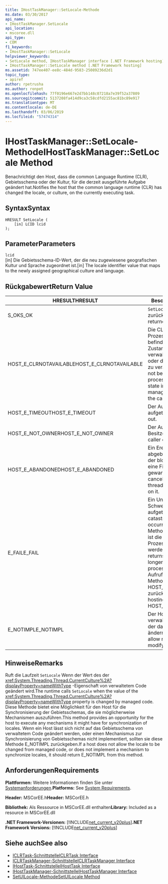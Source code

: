 ```yaml
---
title: IHostTaskManager::SetLocale-Methode
ms.date: 03/30/2017
api_name:
- IHostTaskManager.SetLocale
api_location:
- mscoree.dll
api_type:
- COM
f1_keywords:
- IHostTaskManager::SetLocale
helpviewer_keywords:
- SetLocale method, IHostTaskManager interface [.NET Framework hosting]
- IHostTaskManager::SetLocale method [.NET Framework hosting]
ms.assetid: 747ee407-ee8c-484d-9583-25089236d2d1
topic_type:
- apiref
author: rpetrusha
ms.author: ronpet
ms.openlocfilehash: 77f0196e667e2d7bb148c07218a7e39f52a37809
ms.sourcegitcommit: 5137208fa414d9ca3c58cdfd2155ac81bc89e917
ms.translationtype: MT
ms.contentlocale: de-DE
ms.lasthandoff: 03/06/2019
ms.locfileid: "57474314"
---
```

# <a name="ihosttaskmanagersetlocale-method"></a><span data-ttu-id="7a518-102">IHostTaskManager::SetLocale-Methode</span><span class="sxs-lookup"><span data-stu-id="7a518-102">IHostTaskManager::SetLocale Method</span></span>
<span data-ttu-id="7a518-103">Benachrichtigt den Host, dass die common Language Runtime (CLR), Gebietsschema oder der Kultur, für die derzeit ausgeführte Aufgabe geändert hat.</span><span class="sxs-lookup"><span data-stu-id="7a518-103">Notifies the host that the common language runtime (CLR) has changed the locale, or culture, on the currently executing task.</span></span>  
  
## <a name="syntax"></a><span data-ttu-id="7a518-104">Syntax</span><span class="sxs-lookup"><span data-stu-id="7a518-104">Syntax</span></span>  
  
```  
HRESULT SetLocale (  
    [in] LCID lcid  
);  
```  
  
## <a name="parameters"></a><span data-ttu-id="7a518-105">Parameter</span><span class="sxs-lookup"><span data-stu-id="7a518-105">Parameters</span></span>  
 `lcid`  
 <span data-ttu-id="7a518-106">[in] Die Gebietsschema-ID-Wert, der die neu zugewiesene geografischen Kultur und Sprache zugeordnet ist.</span><span class="sxs-lookup"><span data-stu-id="7a518-106">[in] The locale identifier value that maps to the newly assigned geographical culture and language.</span></span>  
  
## <a name="return-value"></a><span data-ttu-id="7a518-107">Rückgabewert</span><span class="sxs-lookup"><span data-stu-id="7a518-107">Return Value</span></span>  
  
|<span data-ttu-id="7a518-108">HRESULT</span><span class="sxs-lookup"><span data-stu-id="7a518-108">HRESULT</span></span>|<span data-ttu-id="7a518-109">Beschreibung</span><span class="sxs-lookup"><span data-stu-id="7a518-109">Description</span></span>|  
|-------------|-----------------|  
|<span data-ttu-id="7a518-110">S_OK</span><span class="sxs-lookup"><span data-stu-id="7a518-110">S_OK</span></span>|<span data-ttu-id="7a518-111">`SetLocale` wurde erfolgreich zurückgegeben.</span><span class="sxs-lookup"><span data-stu-id="7a518-111">`SetLocale` returned successfully.</span></span>|  
|<span data-ttu-id="7a518-112">HOST_E_CLRNOTAVAILABLE</span><span class="sxs-lookup"><span data-stu-id="7a518-112">HOST_E_CLRNOTAVAILABLE</span></span>|<span data-ttu-id="7a518-113">Die CLR wurde nicht in einen Prozess geladen und befindet sich in einem Zustand, in dem nicht verwalteten Code ausführen oder den Aufruf erfolgreich zu verarbeiten.</span><span class="sxs-lookup"><span data-stu-id="7a518-113">The CLR has not been loaded into a process, or the CLR is in a state in which it cannot run managed code or process the call successfully.</span></span>|  
|<span data-ttu-id="7a518-114">HOST_E_TIMEOUT</span><span class="sxs-lookup"><span data-stu-id="7a518-114">HOST_E_TIMEOUT</span></span>|<span data-ttu-id="7a518-115">Der Aufruf ist ein Timeout aufgetreten.</span><span class="sxs-lookup"><span data-stu-id="7a518-115">The call timed out.</span></span>|  
|<span data-ttu-id="7a518-116">HOST_E_NOT_OWNER</span><span class="sxs-lookup"><span data-stu-id="7a518-116">HOST_E_NOT_OWNER</span></span>|<span data-ttu-id="7a518-117">Der Aufrufer ist nicht Besitzer der Sperre.</span><span class="sxs-lookup"><span data-stu-id="7a518-117">The caller does not own the lock.</span></span>|  
|<span data-ttu-id="7a518-118">HOST_E_ABANDONED</span><span class="sxs-lookup"><span data-stu-id="7a518-118">HOST_E_ABANDONED</span></span>|<span data-ttu-id="7a518-119">Ein Ereignis wurde abgebrochen, während sich der blockierte Thread oder eine Fiber darauf gewartet.</span><span class="sxs-lookup"><span data-stu-id="7a518-119">An event was canceled while a blocked thread or fiber was waiting on it.</span></span>|  
|<span data-ttu-id="7a518-120">E_FAIL</span><span class="sxs-lookup"><span data-stu-id="7a518-120">E_FAIL</span></span>|<span data-ttu-id="7a518-121">Ein Unbekannter Schwerwiegender Fehler ist aufgetreten.</span><span class="sxs-lookup"><span data-stu-id="7a518-121">An unknown catastrophic failure occurred.</span></span> <span data-ttu-id="7a518-122">Wenn eine Methode E_FAIL zurückgibt, ist die CLR nicht mehr im Prozess verwendet werden.</span><span class="sxs-lookup"><span data-stu-id="7a518-122">When a method returns E_FAIL, the CLR is no longer usable within the process.</span></span> <span data-ttu-id="7a518-123">Nachfolgende Aufrufe zum Hosten der Methoden HOST_E_CLRNOTAVAILABLE zurück.</span><span class="sxs-lookup"><span data-stu-id="7a518-123">Subsequent calls to hosting methods return HOST_E_CLRNOTAVAILABLE.</span></span>|  
|<span data-ttu-id="7a518-124">E_NOTIMPL</span><span class="sxs-lookup"><span data-stu-id="7a518-124">E_NOTIMPL</span></span>|<span data-ttu-id="7a518-125">Der Host lässt nicht verwalteter Benutzercode, der das Gebietsschema zu ändern.</span><span class="sxs-lookup"><span data-stu-id="7a518-125">The host does not allow managed user code to modify the locale.</span></span>|  
  
## <a name="remarks"></a><span data-ttu-id="7a518-126">Hinweise</span><span class="sxs-lookup"><span data-stu-id="7a518-126">Remarks</span></span>  
 <span data-ttu-id="7a518-127">Ruft die Laufzeit `SetLocale` Wenn der Wert des der <xref:System.Threading.Thread.CurrentCulture%2A?displayProperty=nameWithType> -Eigenschaft von verwaltetem Code geändert wird.</span><span class="sxs-lookup"><span data-stu-id="7a518-127">The runtime calls `SetLocale` when the value of the <xref:System.Threading.Thread.CurrentCulture%2A?displayProperty=nameWithType> property is changed by managed code.</span></span> <span data-ttu-id="7a518-128">Diese Methode bietet eine Möglichkeit für den Host für die Synchronisierung der Gebietsschemas, die sie möglicherweise Mechanismen auszuführen.</span><span class="sxs-lookup"><span data-stu-id="7a518-128">This method provides an opportunity for the host to execute any mechanisms it might have for synchronization of locales.</span></span> <span data-ttu-id="7a518-129">Wenn ein Host lässt sich nicht auf das Gebietsschema von verwaltetem Code geändert werden, oder einen Mechanismus zur Synchronisierung von Gebietsschemas nicht implementiert, sollten sie diese Methode E_NOTIMPL zurückgeben.</span><span class="sxs-lookup"><span data-stu-id="7a518-129">If a host does not allow the locale to be changed from managed code, or does not implement a mechanism to synchronize locales, it should return E_NOTIMPL from this method.</span></span>  
  
## <a name="requirements"></a><span data-ttu-id="7a518-130">Anforderungen</span><span class="sxs-lookup"><span data-stu-id="7a518-130">Requirements</span></span>  
 <span data-ttu-id="7a518-131">**Plattformen:** Weitere Informationen finden Sie unter [Systemanforderungen](../../../../docs/framework/get-started/system-requirements.md).</span><span class="sxs-lookup"><span data-stu-id="7a518-131">**Platforms:** See [System Requirements](../../../../docs/framework/get-started/system-requirements.md).</span></span>  
  
 <span data-ttu-id="7a518-132">**Header:** MSCorEE.h</span><span class="sxs-lookup"><span data-stu-id="7a518-132">**Header:** MSCorEE.h</span></span>  
  
 <span data-ttu-id="7a518-133">**Bibliothek:** Als Ressource in MSCorEE.dll enthalten</span><span class="sxs-lookup"><span data-stu-id="7a518-133">**Library:** Included as a resource in MSCorEE.dll</span></span>  
  
 <span data-ttu-id="7a518-134">**.NET Framework-Versionen:** [!INCLUDE[net_current_v20plus](../../../../includes/net-current-v20plus-md.md)]</span><span class="sxs-lookup"><span data-stu-id="7a518-134">**.NET Framework Versions:** [!INCLUDE[net_current_v20plus](../../../../includes/net-current-v20plus-md.md)]</span></span>  
  
## <a name="see-also"></a><span data-ttu-id="7a518-135">Siehe auch</span><span class="sxs-lookup"><span data-stu-id="7a518-135">See also</span></span>
- [<span data-ttu-id="7a518-136">ICLRTask-Schnittstelle</span><span class="sxs-lookup"><span data-stu-id="7a518-136">ICLRTask Interface</span></span>](../../../../docs/framework/unmanaged-api/hosting/iclrtask-interface.md)
- [<span data-ttu-id="7a518-137">ICLRTaskManager-Schnittstelle</span><span class="sxs-lookup"><span data-stu-id="7a518-137">ICLRTaskManager Interface</span></span>](../../../../docs/framework/unmanaged-api/hosting/iclrtaskmanager-interface.md)
- [<span data-ttu-id="7a518-138">IHostTask-Schnittstelle</span><span class="sxs-lookup"><span data-stu-id="7a518-138">IHostTask Interface</span></span>](../../../../docs/framework/unmanaged-api/hosting/ihosttask-interface.md)
- [<span data-ttu-id="7a518-139">IHostTaskManager-Schnittstelle</span><span class="sxs-lookup"><span data-stu-id="7a518-139">IHostTaskManager Interface</span></span>](../../../../docs/framework/unmanaged-api/hosting/ihosttaskmanager-interface.md)
- [<span data-ttu-id="7a518-140">SetUILocale-Methode</span><span class="sxs-lookup"><span data-stu-id="7a518-140">SetUILocale Method</span></span>](../../../../docs/framework/unmanaged-api/hosting/ihosttaskmanager-setuilocale-method.md)
